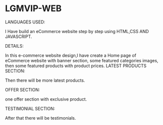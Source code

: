 # LGMVIP-WEB

LANGUAGES USED:

 I Have build an eCommerce website step by step using HTML,CSS AND JAVASCRIPT.
 
 DETAILS:
 
 In this e-commerce website design,I have create a Home page of eCommerce website with banner section, some featured categories images, then some featured products with product prices.
 LATEST PRODUCTS SECTION:
 
 Then there will be more latest products.
 
 OFFER SECTION:
 
 one offer section with exclusive product. 
 
 TESTIMONIAL SECTION:
 
 After that there will be testimonials.
